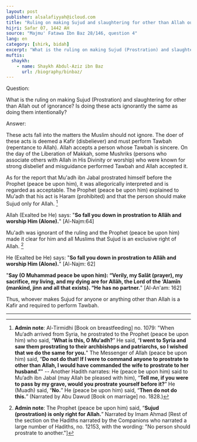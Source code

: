 ```yaml
---
layout: post
publisher: alsalafiyyah@icloud.com
title: "Ruling on making Sujud and slaughtering for other than Allah out of ignorance"
hijri: Safar 07, 1442 AH
source: "Majmu' Fatawa Ibn Baz 28/146, question 4"
lang: en
category: [shirk, bidah]
excerpt: "What is the ruling on making Sujud (Prostration) and slaughtering for other than Allah out of ignorance?"
muftis:
  shaykh: 
    - name: Shaykh Abdul-Aziz ibn Baz
      url: /biography/binbaz/
---
```


Question: 

What is the ruling on making Sujud (Prostration) and slaughtering for other than Allah out of ignorance? Is doing these acts ignorantly the same as doing them intentionally? 

Answer:

These acts fall into the matters the Muslim should not ignore. The doer of these acts is deemed a Kafir (disbeliever) and must perform Tawbah (repentance to Allah). Allah accepts a person whose Tawbah is sincere. On the day of the Liberation of Makkah, some Mushriks (persons who associate others with Allah in His Divinity or worship) who were known for strong disbelief and misguidance performed Tawbah and Allah accepted it. 

As for the report that Mu'adh ibn Jabal prostrated himself before the Prophet (peace be upon him), it was allegorically interpreted and is regarded as acceptable. The Prophet (peace be upon him) explained to Mu'adh that his act is Haram (prohibited) and that the person should make Sujud only for Allah. [^1] 

Allah (Exalted be He) says: "**So fall you down in prostration to Allâh and worship Him (Alone).**" [Al-Najm:64] 

Mu'adh was ignorant of the ruling and the Prophet (peace be upon him) made it clear for him and all Muslims that Sujud is an exclusive right of Allah. [^2] 

He (Exalted be He) says: "**So fall you down in prostration to Allâh and worship Him (Alone).**" [Al-Najm: 62]

"**Say (O Muhammad peace be upon him): “Verily, my Salât (prayer), my sacrifice, my living, and my dying are for Allâh, the Lord of the ‘Alamîn (mankind, jinn and all that exists). “He has no partner.**" [Al-An'am: 162]

Thus, whoever makes Sujud for anyone or anything other than Allah is a Kafir and required to perform Tawbah.

---

[^1]: **Admin note**: Al-Tirmidhi [Book on breastfeeding] no. 1079: "When Mu‘adh arrived from Syria, he prostrated to the Prophet (peace be upon him) who said, “**What is this, O Mu‘adh?**” He said, “**I went to Syria and saw them prostrating to their archbishops and patriarchs, so I wished that we do the same for you.**" The Messenger of Allah (peace be upon him) said, “**Do not do that! If I were to command anyone to prostrate to other than Allah, I would have commanded the wife to prostrate to her husband.”**" -- Another Hadith narrates: He (peace be upon him) said to Mu‘adh ibn Jabal (may Allah be pleased with him), “**Tell me, if you were to pass by my grave, would you prostrate yourself before it?**” He (Muadh) said, “**No.**” He (peace be upon him) said, “**Then do not do this.**” (Narrated by Abu Dawud [Book on marriage] no. 1828.)
[^2]: **Admin note**: The Prophet (peace be upon him) said, “**Sujud (prostration) is only right for Allah.**” Narrated by Imam Ahmad [Rest of the section on the Hadiths narrated by the Companions who narrated a large number of Hadiths, no. 12153, with the wording: "No person should prostrate to another."] 



